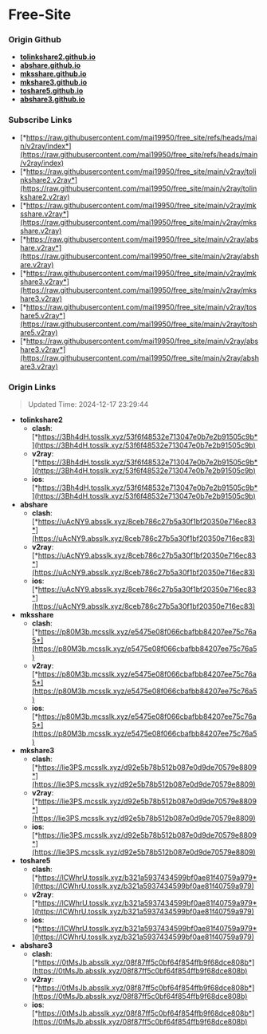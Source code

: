 # Free-Site

### Origin Github

- [**tolinkshare2.github.io**](https://github.com/tolinkshare2/tolinkshare2.github.io)
- [**abshare.github.io**](https://github.com/abshare/abshare.github.io)
- [**mksshare.github.io**](https://github.com/mksshare/mksshare.github.io)
- [**mkshare3.github.io**](https://github.com/mkshare3/mkshare3.github.io)
- [**toshare5.github.io**](https://github.com/toshare5/toshare5.github.io)
- [**abshare3.github.io**](https://github.com/abshare3/abshare3.github.io)

### Subscribe Links

- [*https://raw.githubusercontent.com/mai19950/free_site/refs/heads/main/v2ray/index*](https://raw.githubusercontent.com/mai19950/free_site/refs/heads/main/v2ray/index)
- [*https://raw.githubusercontent.com/mai19950/free_site/main/v2ray/tolinkshare2.v2ray*](https://raw.githubusercontent.com/mai19950/free_site/main/v2ray/tolinkshare2.v2ray)
- [*https://raw.githubusercontent.com/mai19950/free_site/main/v2ray/mksshare.v2ray*](https://raw.githubusercontent.com/mai19950/free_site/main/v2ray/mksshare.v2ray)
- [*https://raw.githubusercontent.com/mai19950/free_site/main/v2ray/abshare.v2ray*](https://raw.githubusercontent.com/mai19950/free_site/main/v2ray/abshare.v2ray)
- [*https://raw.githubusercontent.com/mai19950/free_site/main/v2ray/mkshare3.v2ray*](https://raw.githubusercontent.com/mai19950/free_site/main/v2ray/mkshare3.v2ray)
- [*https://raw.githubusercontent.com/mai19950/free_site/main/v2ray/toshare5.v2ray*](https://raw.githubusercontent.com/mai19950/free_site/main/v2ray/toshare5.v2ray)
- [*https://raw.githubusercontent.com/mai19950/free_site/main/v2ray/abshare3.v2ray*](https://raw.githubusercontent.com/mai19950/free_site/main/v2ray/abshare3.v2ray)

### Origin Links

> Updated Time: 2024-12-17 23:29:44

- **tolinkshare2**
  - **clash**: [*https://3Bh4dH.tosslk.xyz/53f6f48532e713047e0b7e2b91505c9b*](https://3Bh4dH.tosslk.xyz/53f6f48532e713047e0b7e2b91505c9b)
  - **v2ray**: [*https://3Bh4dH.tosslk.xyz/53f6f48532e713047e0b7e2b91505c9b*](https://3Bh4dH.tosslk.xyz/53f6f48532e713047e0b7e2b91505c9b)
  - **ios**: [*https://3Bh4dH.tosslk.xyz/53f6f48532e713047e0b7e2b91505c9b*](https://3Bh4dH.tosslk.xyz/53f6f48532e713047e0b7e2b91505c9b)
- **abshare**
  - **clash**: [*https://uAcNY9.absslk.xyz/8ceb786c27b5a30f1bf20350e716ec83*](https://uAcNY9.absslk.xyz/8ceb786c27b5a30f1bf20350e716ec83)
  - **v2ray**: [*https://uAcNY9.absslk.xyz/8ceb786c27b5a30f1bf20350e716ec83*](https://uAcNY9.absslk.xyz/8ceb786c27b5a30f1bf20350e716ec83)
  - **ios**: [*https://uAcNY9.absslk.xyz/8ceb786c27b5a30f1bf20350e716ec83*](https://uAcNY9.absslk.xyz/8ceb786c27b5a30f1bf20350e716ec83)
- **mksshare**
  - **clash**: [*https://p80M3b.mcsslk.xyz/e5475e08f066cbafbb84207ee75c76a5*](https://p80M3b.mcsslk.xyz/e5475e08f066cbafbb84207ee75c76a5)
  - **v2ray**: [*https://p80M3b.mcsslk.xyz/e5475e08f066cbafbb84207ee75c76a5*](https://p80M3b.mcsslk.xyz/e5475e08f066cbafbb84207ee75c76a5)
  - **ios**: [*https://p80M3b.mcsslk.xyz/e5475e08f066cbafbb84207ee75c76a5*](https://p80M3b.mcsslk.xyz/e5475e08f066cbafbb84207ee75c76a5)
- **mkshare3**
  - **clash**: [*https://lie3PS.mcsslk.xyz/d92e5b78b512b087e0d9de70579e8809*](https://lie3PS.mcsslk.xyz/d92e5b78b512b087e0d9de70579e8809)
  - **v2ray**: [*https://lie3PS.mcsslk.xyz/d92e5b78b512b087e0d9de70579e8809*](https://lie3PS.mcsslk.xyz/d92e5b78b512b087e0d9de70579e8809)
  - **ios**: [*https://lie3PS.mcsslk.xyz/d92e5b78b512b087e0d9de70579e8809*](https://lie3PS.mcsslk.xyz/d92e5b78b512b087e0d9de70579e8809)
- **toshare5**
  - **clash**: [*https://lCWhrU.tosslk.xyz/b321a5937434599bf0ae81f40759a979*](https://lCWhrU.tosslk.xyz/b321a5937434599bf0ae81f40759a979)
  - **v2ray**: [*https://lCWhrU.tosslk.xyz/b321a5937434599bf0ae81f40759a979*](https://lCWhrU.tosslk.xyz/b321a5937434599bf0ae81f40759a979)
  - **ios**: [*https://lCWhrU.tosslk.xyz/b321a5937434599bf0ae81f40759a979*](https://lCWhrU.tosslk.xyz/b321a5937434599bf0ae81f40759a979)
- **abshare3**
  - **clash**: [*https://0tMsJb.absslk.xyz/08f87ff5c0bf64f854ffb9f68dce808b*](https://0tMsJb.absslk.xyz/08f87ff5c0bf64f854ffb9f68dce808b)
  - **v2ray**: [*https://0tMsJb.absslk.xyz/08f87ff5c0bf64f854ffb9f68dce808b*](https://0tMsJb.absslk.xyz/08f87ff5c0bf64f854ffb9f68dce808b)
  - **ios**: [*https://0tMsJb.absslk.xyz/08f87ff5c0bf64f854ffb9f68dce808b*](https://0tMsJb.absslk.xyz/08f87ff5c0bf64f854ffb9f68dce808b)
